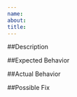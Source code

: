 ```yaml
---
name:
about:
title:
---
```


<!--- Provide a general summary of the issue in the Title above -->

##Description

##Expected Behavior

##Actual Behavior

##Possible Fix
